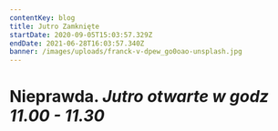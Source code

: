 ```yaml
---
contentKey: blog
title: Jutro Zamknięte
startDate: 2020-09-05T15:03:57.329Z
endDate: 2021-06-28T16:03:57.340Z
banner: /images/uploads/franck-v-dpew_go0oao-unsplash.jpg
---
```

# Nieprawda. *Jutro otwarte w godz 11.00 - 11.30*
